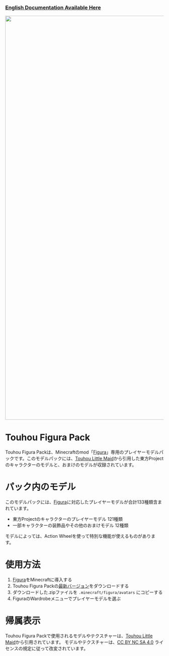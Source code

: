 ### [English Documentation Available Here](https://github.com/KabanFriends/Touhou-Figura-Pack/blob/master/README.md)

<p align="center">
    <img width="1280" src="https://media.discordapp.net/attachments/917345899389255691/1137095587687313508/tfp_thumbnail_jp.jpg" alt="title">
</p>

# Touhou Figura Pack
Touhou Figura Packは、Minecraftのmod「[Figura](https://modrinth.com/mod/figura)」専用のプレイヤーモデルパックです。このモデルパックには、[Touhou Little Maid](https://www.curseforge.com/minecraft/mc-mods/touhou-little-maid)から引用した東方Projectのキャラクターのモデルと、おまけのモデルが収録されています。

# パック内のモデル
このモデルパックには、[Figura](https://modrinth.com/mod/figura)に対応したプレイヤーモデルが合計133種類含まれています。

- 東方Projectのキャラクターのプレイヤーモデル 121種類
- 一部キャラクターの装飾品やその他のおまけモデル 12種類

モデルによっては、Action Wheelを使って特別な機能が使えるものがあります。

# 使用方法
1. [Figura](https://modrinth.com/mod/figura)をMinecraftに導入する
2. Touhou Figura Packの[最新バージョン](https://github.com/KabanFriends/Touhou-Figura-Pack/releases/latest)をダウンロードする
3. ダウンロードした.zipファイルを `.minecraft/figura/avatars` にコピーする
4. FiguraのWardrobeメニューでプレイヤーモデルを選ぶ

# 帰属表示
Touhou Figura Packで使用されるモデルやテクスチャーは、[Touhou Little Maid](https://www.curseforge.com/minecraft/mc-mods/touhou-little-maid)から引用されています。
モデルやテクスチャーは、[CC BY NC SA 4.0](https://github.com/KabanFriends/Touhou-Figura-Pack/blob/master/LICENSE) ライセンスの規定に従って改変されています。
